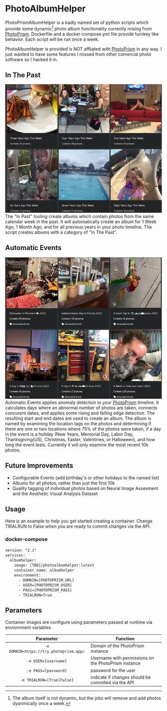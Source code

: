 # PhotoAlbumHelper
 PhotoPrismAlbumHelper is a badly named set of python scripts which provide some dynamic[^1] photo album functionality currently mising from [PhotoPrism](https://www.photoprism.app/).  Dockerfile and a docker-compose.yml file provide turnkey like behavior.  Each script will be run once a week.

PhotoAlbumHelper is provided is NOT affliated with [PhotoPrism](https://www.photoprism.app/) in any way.  I just wanted to have some features I missed from other comercial photo software so I hacked it in.

[^1]: The album itself is not dynamic, but the jobs will remove and add photos dyanmically once a week.

## In The Past
 ![image](InThePast.PNG)
 The "In Past" tooling create albums which contain photos from the same calendar week in the past.  It will automatically create an album for 1 Week Ago, 1 Month Ago, and for all previous years in your photo timeline.  The script creates albums with a category of "In The Past". 


## Automatic Events
 ![image](AutomaticAlbums.PNG)
 Automatic Events applies anomaly detection to your [PhotoPrism](https://www.photoprism.app/) timeline.  It calculates days where an abnormal number of photos are taken, connects concurent dates, and applies some rising and falling edge detection.  The resulting start and end dates are used to create an album.  The album is named by examining the location tags on the photos and determining if there are one or two locations where 75% of the photos were taken, if a day in the event is a holiday (New Years, Memorial Day, Labor Day, Thanksgiving(US), Christmas, Easter, Valentines, or Halloween), and how long the event lasts.  Currently it will only examine the most recent 10k photos.

 ## Future Improvements
 * Configurable Events (add birthday's or other holidays to the named list)
 * Albums for all photos, rather than just the first 10k
 * Quality tagging of individual photos based on Neural Image Assesment and the Aesthetic Visual Analysis Dataset


## Usage
Here is an example to help you get started creating a container.  Change TRIALRUN to False when you are ready to commit changes via the API.
### docker-compose
```
version: "2.1"
services:
  albumhelper:
    image: [TBD]/photoalbumhelper:latest
    container_name: albumhelper
    environment:
      - DOMAIN=[PHOTOPRISM_URL]
      - USER=[PHOTOPRISM_USER]
      - PASS=[PHOTOPRISM_PASS]
      - TRIALRUN=True
```
 ## Parameters
 Container images are configure using parameters passed at runtime via enviornment variables.  

| Parameter | Function |
| :----: | --- |
| `-e DOMAIN=https://try.photoprism.app/` | Domain of the PhotoPrism instance |
| `-e USER=[username]` | Username with permissions on the PhotoPrism instance |
| `-e PASS=[password]` | password for the user |
| `-e TRIALRUN=[True\|False]` | indicate if changes should be commited via the API |